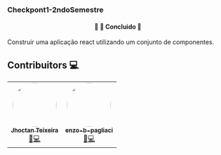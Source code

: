 ###   Checkpont1-2ndoSemestre

<h4 align="center"> 
	🚧 🚀 Concluido 🚧
</h4>


<p>Construir uma aplicação react utilizando um conjunto de componentes.</p>

## Contribuitors 💻
<table>
  <tr>
         <td align="center"><a href="https://github.com/JhoctanTeixeira"><img style="border-radius: 50%;" src="https://avatars.githubusercontent.com/u/80040630?v=4" width="100px;" alt=""/><br /><sub><b>Jhoctan Teixeira</b></sub></a><br /><a href="https://github.com/JhoctanTeixeira" title="Jhoctan-Teixeira">🚀💻</a></td>
		<td align="center"><a href="https://github.com/enzo-b-pagliacci"><img style="border-radius: 50%;" src="https://avatars.githubusercontent.com/u/80040708?v=4" width="100px;" alt=""/><br /><sub><b>enzo-b-pagliaci</b></sub></a><br /><a href="https://github.com/enzo-b-pagliacci" title="enzo-b-pagliaci">🚀💻</a></td>
  </tr>
  </table>
